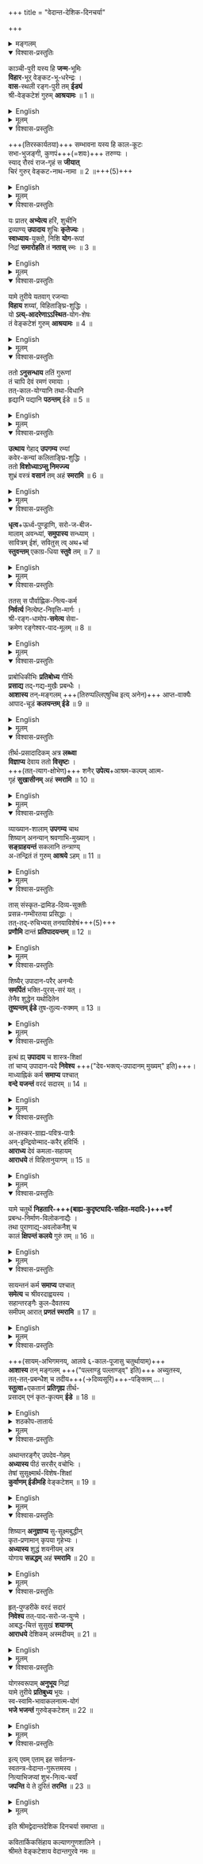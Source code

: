 +++
title = "वेदान्त-देशिक-दिनचर्या"

+++

<details><summary>मङ्गलम्</summary>

श्रीः  
श्रीमते रामानुजाय नमः  
श्रीमते निगमान्तमहादेशिकाय नमः  

श्रीकुमारवरददेशिक विरचिता  
श्रीमद्वेदान्तदेशिक दिनचर्या ॥

</details>

<div class="js_include" url="/AgamaH_vaiShNavaH/rAmAnuja-sampradAyaH/vyakti-shlokAdi/venkaTanAthaH/shrImAn_venkaTanAthAryaH.md" newLevelForH1="5" includeTitle="false"> </div>



<div class="js_include" url="/AgamaH_vaiShNavaH/rAmAnuja-sampradAyaH/vyakti-shlokAdi/kumAra-varadaH/shrImal-laxmaNa-yogIndra.md" newLevelForH1="5" includeTitle="false"> </div>


<details open><summary>विश्वास-प्रस्तुतिः</summary>

काञ्ची-पुरी यस्य हि **जन्म**-भूमिः  
**विहार**-भूर् वेङ्कट-भू-धरेन्द्रः ।  
**वास**-स्थली रङ्ग-पुरी तम् **ईड्यं**  
श्री-वेङ्कटेशं गुरुम् **आश्रयामः** ॥ 1 ॥
</details>

<details><summary>English</summary>

Meaning: 



aDiyEn prostrates before the AcAryan with the name of SrI VenkateSan, who was born at Kaanci \(tUppul\), sported at the Venkata Giri and had His permanent residence at Srirangam. aDiyEn seeks this VedAnta Guru as my refuge and protection. 

Comments: 



SvAmi DeSikan was born at the srotria grAmam of tUppul, which therefore is his janma BhUmi. He is an incarnation of Lord of the Venkata Giri and hence the Sapta Giri can be considered as his sporting place \(vihAra bhUmi\). 

After spending his first 20 years at tUppul/Kaanci and learned adhyAtma Saastrams at the sacred feet of his uncle, Atreya RaamAnujar, 

SvAmi DeSikan left thereafter for Thiruvaheendrapuram serving SrI HemAbjavalli sameta SrI Devanathan. He spent the next 40 years at Thiruvaheendrapuram and from there moved on to Srirangam and spent the rest of his life there and on a Kaartikai PaurNami day, he ascended to Paramapadam from there. 

Hence, Srirangam is hence described as his nitya vAsa sthalam. 

Except for twelve years spent in Melkote \(ThirunArAyaNapuram\) and Satyagalam during the KalApam time, SvAmi DeSikan spent the longest time of his life at Srirangam and served as the staunch defender of ViSishTAdvaita darSanam against all Para mata vAdins. 
</details>


<details><summary>मूलम्</summary>

काञ्चीपुरी यस्य हि जन्मभूमिः  
विहारभूर्वेङ्कटभूधरेन्द्रः ।  
वासस्थली रङ्गपुरी तमीड्यं  
श्रीवेङ्कटेशं गुरुमाश्रयामः ॥ 1 ॥
</details>

<details open><summary>विश्वास-प्रस्तुतिः</summary>

+++(तिरस्कार्यतया)+++ सम्भावना यस्य हि काल-कूटः  
सभा-भुजङ्गी, कुणपं+++(=शवः)+++ तरुण्यः ।  
स्याद् रौरवं राज-गृहं स **जीयात्**  
चिरं गुरुर् वेङ्कट-नाथ-नामा ॥ 2 ॥+++(5)+++
</details>

<details><summary>English</summary>


Meaning: 



May the Parama VairAgyasAli, the AcAryan with the sacred name of VenkateSan live for many, many years\! To him, praise was the equivalent of the poison named KaalkUTam; the places, where purposeless debates take place were like the places of residence of venomous snakes. Beautiful young women, the abodes of pleasures, were like corpses. The rich palaces of the kings were like the ferocious hell named Rauravam \(naraka samAnam\). 



Comments: 



SvAmi DesSikan’s vairAgyam \(dispassion towards material wealth, status in life\) is legendary. When offered a position by his class mate VidyAraNyar, a post at the court of Vijaya Nagaram Kings, he refused it. He continued to conduct his livelihood through uncha vrtti \(alms\) and rejected the well meant invitation of VidyAraNyar through an epistle of five Slokams plus one known as “VairAgya pancakam”. 

SvAmi DeSikan’s expression of his total disinterest in material wealth and his clear delineation of what is true wealth is housed in the final Slokam of VairAgya pancakam. 
</details>


<details><summary>मूलम्</summary>

सम्भावना यस्य हि कालकूटः  
सभाभुजङ्गी कुणपं तरुण्यः ।  
स्याद्रौरवं राजगृहं स जीयात्  
चिरं गुरुर्वेङ्कटनाथनामा ॥ 2 ॥
</details>

<details open><summary>विश्वास-प्रस्तुतिः</summary>

यः प्रातर् **अभ्येत्य** हरिं, शुचीनि  
द्रव्याण्य् **उपादाय** शुचिः **कृतेज्यः** ।  
**स्वाध्याय**-युक्तो, निशि **योग**-रूपां  
निद्रां **समारोहति** तं **नतास्** स्मः ॥ 3 ॥
</details>

<details><summary>English</summary>

Meaning: 



aDiyEn prostates before the AcAryan, who performed abhigamanam in the morning and followed it up with the assembly of pariSuddha dravyams \(upAdAnam\) for ijyA ArAdhanam at mid day, engaged in study \(svAdhyAyam\) and teaching of Rahasya granthams as well as sAtvika PurANams and later engaged in yoga nidrai at night. 



Comments: 



In this Slokam, the observances of SvAmi DeSikan as a prapannan during the five divisions of the day as Panca kAla pArAyaNar is described. These five observances are: 

\(1\) abhigamanam \(abhigamana Prapatti\), which is the performance of SaraNAgati at the sacred feet of the Lord with humility for the growth of atma guNams daily 

\(2\) upAdAnam, where the dravyam and upakaraNams are assembled for the ArAdhanam of the Lord 

\(3\) ijyA, where the Lord is invoked in six Asanams and worshipped 

\(4\) svAdhyAyam, where VedAs/Upanishads, sAtvika PurANams and adhyAtma Saastram related SrI sUktis are studied and taught for growth of Bhagavad bhakti and 

\(5\) Yogam, where meditation of the Lord is practiced until sleep overtakes one until Brahma muhUrtam. 



In his Tamil Prabandham of VaiNava dinasari, SvAmi DeSikan himself describes the practices linked to the five divisions of time in the daily life of a VaishNavan with ten pAsurams. SvAmi DeSikan uses two pAsurams for each of the five divisions of time during a day. 
</details>


<details><summary>मूलम्</summary>

यः प्रातरभ्येत्य हरिं शुचीनि  
द्रव्याण्युपादाय शुचिः कृतेज्यः ।  
स्वाध्याययुक्तो निशि योगरूपां  
निद्रां समारोहति तं नतास्स्मः ॥ 3 ॥
</details>

<details open><summary>विश्वास-प्रस्तुतिः</summary>

यामे तुरीये यतवाग् रजन्याः  
**विहाय** शय्यां, विहिताङ्घ्रि-शुद्धिः ।  
यो **ऽत्य्-आदरेणाऽऽस्थित**-योग-शेषः  
तं वेङ्कटेशं गुरुम् **आश्रयामः** ॥ 4 ॥
</details>

<details><summary>English</summary>

Meaning: 



We take refuge at the sacred feet of VenkateSa Guru, who gets up from bed \(vihAya SayyAm\) during the fourth/turIya yAmam of the night \(brahma muhUrtam\), washes his feet and concludes the yogam portion of the pancha kAla pArAyaNam with expression of deep love for his ArAdhya devan, Lord VaradarAjan. 



Comments: 



In the first two Slokams of SrI VaiNava dinasari, SvAmi DeSikan reminds us that BhagavtAs awaken in the early morning hours and reflect on the sacred feet of the Lord of Attigiri and recite loud His name as “Hari” seven times following a practice that stretches to anAdi kAlam \(ந அயவ பழ உைர அாி அாி அாி அாி அாி அாி அாிேய nal aDiyavar pazha urai ari ari ari ari ari ari ariyE\). 

</details>


<details><summary>मूलम्</summary>

यामे तुरीये यतवाग्रजन्याः  
विहाय शय्यां विहिताङ्घ्रि शुद्धिः ।  
योऽत्यादरेणाऽऽस्थितयोगशेषः  
तं वेङ्कटेशं गुरुमाश्रयामः ॥ 4 ॥
</details>


<details open><summary>विश्वास-प्रस्तुतिः</summary>

ततो **ऽनुसन्धाय** ततिं गुरूणां  
तं चापि देवं रमणं रमायाः ।  
तत्-काल-योग्यानि तथा-विधानि  
हृद्यानि पद्यानि **पठन्तम्** ईडे ॥ 5 ॥
</details>

<details><summary>English</summary>

Meaning: 



aDiyEn salutes SvAmi DeSikan, who reflects next on his AcArya paramparai \(lineage\) and recites delectable pAsurams of AzhvArs on RamA RamaNan that are appropriate for the ushat kAlam \(time of dawn\) 

Comments: 



naiccAnusandhAna pAsurams and Slokams about wasted time are appropriate for recitation at this early morning time for abhigamana Prapatti according to SvAmi DeSikan. 

</details>


<details><summary>मूलम्</summary>

ततोऽनुसन्धाय ततिं गुरूणां  
तं चापि देवं रमणं रमायाः ।  
तत्कालयोग्यानि तथाविधानि  
हृद्यानि पद्यानि पठन्तमीडे ॥ 5 ॥
</details>

<details open><summary>विश्वास-प्रस्तुतिः</summary>

**उत्थाय** गेहाद् **उपगम्य** रम्यां  
कवेर-कन्यां कलिताङ्घ्रि-शुद्धिः ।  
ततो **विशोध्याऽप्सु निमज्ज्य**  
शुभ्रं वस्त्रं **वसानं** तम् अहं **स्मरामि** ॥ 6 ॥
</details>

<details><summary>English</summary>

aDiyEn thinks about SvAmi DeSikan, who leaves his tirumALikai \(residence\), goes to the banks of river Cauveri, bathes there well in the cool waters, gets up and adorns white vastrams. 
</details>


<details><summary>मूलम्</summary>

उत्थाय गेहादुपगम्य रम्यां  
कवेरकन्यां कलिताङ्घ्रिशुद्धिः ।  
ततो विशोध्याऽप्सु निमज्ज्य  
शुभ्रं वस्त्रं वसानं तमहं स्मरामि ॥ 6 ॥
</details>

<details open><summary>विश्वास-प्रस्तुतिः</summary>

**धृत्व**+ऊर्ध्व-पुण्ड्राणि, सरो-ज-बीज-  
मालाम् अवन्ध्यां, **समुपास्य** सन्ध्याम् ।  
सावित्रम् ईशं, सवितुस् त्व् अथ+र्चा  
**स्तुवन्तम्** एकाग्र-धिया **स्तुवे** तम् ॥ 7 ॥
</details>

<details><summary>English</summary>

aDiyEn meditates upon SvAmi DeSikan, who adorns now Urdhva PuNDram, tuLasI stem and lotus aksha mAlAs and performs sandhyA Vandanam with a mind united with sUrya MaNDala madhyaVarti SrIman NaarAyaNan through GaayatrI mahA Mantram. 
</details>


<details><summary>मूलम्</summary>

धृत्वोर्ध्वपुण्ड्राणि सरोजबीज -  
मालामवन्ध्यां समुपास्य सन्ध्याम् ।  
सावित्रमीशं सवितुस्त्वथर्चा  
स्तुवन्तमेकाग्रधिया स्तुवे तम् ॥ 7 ॥
</details>

<details open><summary>विश्वास-प्रस्तुतिः</summary>

ततस् स पौर्वाह्णिक-नित्य-कर्म  
**निर्वर्त्य** नित्येष्ट-निवृत्ति-मार्गः ।  
श्री-रङ्ग-धामोप-**समेत्य** सेवा-  
क्रमेण रङ्गेश्वर-पाद-मूलम् ॥ 8 ॥
</details>

<details><summary>English</summary>

Our noble AcAryan will complete the daily duties \(nitya karmAs\) that should be performed during the forenoon \(upAdAnam\) and propelled by the desire to travel on the path leading to Moesha, would go to SrI RanganAtha sannidhi in the Saastram prescribed manner. 



Comments: 



In the third and fourth pAsuram of VaiNava dinasari, SvAmi DeSikan celebrates upAdAna time and points out that the Bhagavatan assembles Pushpam, tIrtham and PrasAdam and all delightful vastus for the pleasure of PeraruLAlan \(இைறவ இனி உற எ அவ 
iRaivan initu uRa eNum avar\) and not for their use/ubhayogam \(எம அல என அறிபவ ematu ala ena aRibavar\). Assembly of sAmagriyAs for Bhagavad ArAdhanam in the manner in which Saastrams directs us is known as upAdAnam. 

</details>


<details><summary>मूलम्</summary>

ततस्स पौर्वाह्णिकनित्यकर्म  
निर्वर्त्य नित्येष्टनिवृत्तिमार्गः ।  
श्रीरङ्गधामोपसमेत्य सेवा -  
क्रमेण रङ्गेश्वरपादमूलम् ॥ 8 ॥
</details>

<details open><summary>विश्वास-प्रस्तुतिः</summary>

प्राबोधिकीभिः **प्रतिबोध्य** गीर्भिः  
**प्रसाद्य** तद्-गद्य-मुखैः प्रबन्धैः ।  
**आशास्य** तन्-मङ्गलम् +++(तिरुप्पल्लिएषुच्चि इत्य् अनेन)+++ आप्त-वाक्यैः  
आपाद-चूडं **कलयन्तम् ईडे** ॥ 9 ॥
</details>

<details><summary>English</summary>

aDiyEn bows before SvAmi DeSikan, who awakens the Lord from His Yoga nidrai with the recital of ThirupaLLiyezucci pAsurams and next eulogizes the Lord with EmperumAnAr’s Sriranga gadyam and other SrI sUktis and wishes PallANDu to the Lord, while enjoying His divya saundaryam from the sacred feet to His radiant crown like ThiruppANAzhvAr in his AmalanAdhipirAn Prabandham. 
</details>


<details><summary>मूलम्</summary>

प्राबोधिकीभिः प्रतिबोध्य गीर्भिः  
प्रसाद्य तद्गद्यमुखैः प्रबन्धैः ।  
आशास्य तन्मङ्गलमाप्तवाक्यैः  
आपादचूडं कलयन्तमीडे ॥ 9 ॥
</details>

<details open><summary>विश्वास-प्रस्तुतिः</summary>

तीर्थ-प्रसादादिकम् अत्र **लब्ध्वा**  
**विज्ञाप्य** देवाय ततो **विसृष्टः** ।  
+++(तत्-त्याग-क्षोभेण)+++ शनैर् **उपेत्य**+आश्रम-कल्पम् आत्म-  
गृहं **सुखासीनम्** अहं **स्मरामि** ॥ 10 ॥
</details>

<details><summary>English</summary>

aDiyEn reflects now on SvAmi DeSikan, who receives tirtha prasAdhams, takes leave of the Lord and returns to his abode, which resembles an ASramam in sanctity and is seated there. 
</details>


<details><summary>मूलम्</summary>

तीर्थप्रसादादिकमत्र लब्ध्वा  
विज्ञाप्य देवाय ततो विसृष्टः ।  
शनैरुपेत्याऽऽश्रमकल्पमात्म -  
गृहं सुखासीनमहं स्मरामि ॥ 10 ॥
</details>





<details open><summary>विश्वास-प्रस्तुतिः</summary>

व्याख्यान-शालाम् **उपगम्य** चाथ  
शिष्यान् अनन्यान् श्रवणाभि-मुख्यान् ।  
**सङ्ग्राहयन्तं** सकलानि तन्त्राण्य्  
अ-तन्द्रितं तं गुरुम् **आश्रये** ऽहम् ॥ 11 ॥
</details>

<details><summary>English</summary>

After returning home, SvAmi DeSikan would travel next to the place of kAlakshepam at his ThirumALikai, where the devoted SishyAs , who did not seek the links with any other AcAryan have assembled to teach them sakala Saastrams with full intensity. 
</details>


<details><summary>मूलम्</summary>

व्याख्यानशालामुपगम्य चाथ  
शिष्याननन्यान् श्रवणाभिमुख्यान् ।  
सङ्ग्राहयन्तं सकलानि तन्त्राण्य्  
अतन्द्रितं तं गुरुमाश्रयेऽहम् ॥ 11 ॥
</details>

<details open><summary>विश्वास-प्रस्तुतिः</summary>

तास् संस्कृत-द्रामिड-दिव्य-सूक्तीः  
प्रसन्न-गम्भीरतया प्रसिद्धाः ।  
तत्-तद्-रुचिभ्यस् तनयाविशेषं+++(5)+++  
**प्रणौमि** दान्तं **प्रतिपादयन्तम्** ॥ 12 ॥
</details>

<details><summary>English</summary>

aDiyEn prostrates before SvAmi DeSikan, who teaches the esoteric meanings of the clear and deep divya sUktis of AzhvArs, AcAryAs in Tamil and texts like SrI BhAshyam in Sanskrit to SishyAs in a manner appropriate to their learning power like an affectionate father’s conversations with his dear sons. 
</details>


<details><summary>मूलम्</summary>

तास्संस्कृतद्रामिडदिव्यसूक्तीः  
प्रसन्नगम्भीरतया प्रसिद्धाः ।  
तत्तद्रुचिभ्यस्तनयाविशेषं  
प्रणौमि दान्तं प्रतिपादयन्तम् ॥ 12 ॥
</details>

<details open><summary>विश्वास-प्रस्तुतिः</summary>

शिष्यैर् उपादान-परैर् अनन्यैः  
**समर्पितं** भक्ति-पुरस्-सरं यत् ।  
तेनैव शुद्धेन यथोदितेन  
**तुष्यन्तम् ईडे** तुष-तुल्य-रुक्मम् ॥ 13 ॥
</details>

<details><summary>English</summary>

SishyAs with asancala \(unshakable\) bhakti to SvAmi DeSikan, who had assembled earlier in the day, Suddha dravyams with devotion as upAdAna samarpaNams present them to their AcAryan now. The contented AcAryan accepts with joy these dravyams for use in the ijyA ArAdhanam later. The abode of vairAgyam, SvAmi DeSikan, accepts happily the samarpaNams of the SishyAs in an equanimous manner from his poor and wealthy SishyAs since it was his nature to consider the insignificant husk from the paddy \(tusham\) as being equal to the valuable gold \(rukmam\). There was no distinction between “tusham” 

and “rukmam” in his assessment of their material worth. The fifth pAsuram of SvAmi DeSikan’s SrI VaiNava dinasari covers the upAdAna samarpaNam by SishyAs. 

</details>


<details><summary>मूलम्</summary>

शिष्यैरुपादानपरैरनन्यैः  
समर्पितं भक्तिपुरस्सरं यत् ।  
तेनैव शुद्धेन यथोदितेन  
तुष्यन्तमीडे तुषतुल्यरुक्मम् ॥ 13 ॥
</details>

<details open><summary>विश्वास-प्रस्तुतिः</summary>

इत्थं ह्य् **उपादाय** च शास्त्र-शिक्षां  
तां चाप्य् उपादान-पदे **निवेश्य** +++("देव-भक्त्य्-उपादानम् मुख्यम्" इति)+++।  
माध्याह्निकं कर्म **समाप्य** पश्चात्  
**वन्दे यजन्तं** वरदं सदारम् ॥ 14 ॥
</details>

<details><summary>English</summary>

After his Saastra expositions \(pravacanams\) and considering them as upAdAnams, SvAmi DeSikan completed his mAdhyAhnika sandhyA vandanam and then performed the ijyA ArAdhanam for his ArAdhya deivam, Lord VaradarAjan at his home. 
</details>


<details><summary>मूलम्</summary>

इत्थं ह्युपादाय च शास्त्रशिक्षां  
तां चाप्युपादानपदे निवेश्य ।  
माध्याह्निकं कर्म समाप्य पश्चात्  
वन्दे यजन्तं वरदं सदारम् ॥ 14 ॥
</details>

<details open><summary>विश्वास-प्रस्तुतिः</summary>

अ-तस्कर-ग्राह्य-पवित्र-पात्रैः  
अन्-इन्द्रियोन्माद-करैर् हविर्भिः ।  
**आराध्य** देवं कमला-सहायम्  
**आराधये** तं विहितानुयागम् ॥ 15 ॥
</details>

<details><summary>English</summary>

aDiyEn worships SvAmi DeSikan, who performed his nitya ArAdhanam for the Lord with simple and inexpensive vessels that have no material value for the thieves and prepared offerings of sAtvIka annam \(havis\) with them for the Lord, which do not induce rajo or tamo guNams. He partook those prasAdams presented earlier to the Lord as anuyAgam. 



Comments: 



In the sixth pAsuram of SrI VaiNava dinasari, SvAmi DeSikan’s description of the Bhagavad ArAdhanam is described as a flood of anubhava janita Anandam experienced by the BhagavatAs. 

</details>


<details><summary>मूलम्</summary>

अतस्करग्राह्यपवित्रपात्रैः  
अनिन्द्रियोन्मादकरैर्हविर्भिः ।  
आराध्य देवं कमलासहायम्  
आराधये तं विहितानुयागम् ॥ 15 ॥
</details>

<details open><summary>विश्वास-प्रस्तुतिः</summary>

यामे चतुर्थे **निहतारि-+++(बाह्य-कुदृष्ट्यादि-सहित-मदादि-)+++वर्गं**  
प्रबन्ध-निर्माण-विलोकनाद्यैः ।  
तथा पुराणाद्य्-अवलोकनैश् च  
कालं **क्षिपन्तं कलये** गुरुं तम् ॥ 16 ॥
</details>

<details><summary>English</summary>

aDiyEn offers my salutations to SvAmi DeSikan, who spent the fourth portion of the day in studying pUrvAcArya SrI sUktis, constructing new Prabandhams and stutis of his own and reading PurANams and itihAsams. 



Comments: 

The svAdhyAyam stage is described here, the way to spend time pleasantly. It is a time for the reflecftion on the deep meanings of Rahasya trayam \(மைற எ உைர நிைர பரவ maRai eNum urai nirai paravuvar\). The recital of VishNu sahasra nAmams and pravacanams are done at this time. 

</details>


<details><summary>मूलम्</summary>

यामे चतुर्थे निहतारिवर्गं  
प्रबन्धनिर्माणविलोकनाद्यैः ।  
तथा पुराणाद्यवलोकनैश्च  
कालं क्षिपन्तं कलये गुरुं तम् ॥ 16 ॥
</details>

<details open><summary>विश्वास-प्रस्तुतिः</summary>

सायन्तनं कर्म **समाप्य** पश्चात्  
**समेत्य** च श्रीवरदाह्वयस्य ।  
सहान्तरङ्गैः कुल-दैवतस्य  
समीपम् आरात् **प्रणतं स्मरामि** ॥ 17 ॥
</details>

<details><summary>English</summary>

aDiyEn remembers affectionately SvAmi DeSikan, who after completion of his sAyam sandhyA vandanam and joined thereafter together with his intimate SishyAs to worship his kula deivam of Lord VaradarAjan. 
</details>


<details><summary>मूलम्</summary>

सायन्तनं कर्म समाप्य पश्चात्  
समेत्य च श्रीवरदाह्वयस्य ।  
सहान्तरङ्गैः कुलदैवतस्य  
समीपमारात् प्रणतं स्मरामि ॥ 17 ॥
</details>

<details open><summary>विश्वास-प्रस्तुतिः</summary>

+++(सायम्-अभिगमनय्, आलये ६-काल-पूजासु चतुर्थायाम्)+++  
**आशास्य** तन् मङ्गलम् +++("पल्लाण्डु पल्लाण्ड्व्" इति)+++ अच्युतस्य,  
तत्-तत्-प्रबन्धैश् च तदीय+++(→दिव्यसूरि)+++-पङ्क्तिम् …।  
**स्तुत्वा**+एकतानं **प्रतिगृह्य** तीर्थ-  
प्रसादम् एनं कृत-कृत्यम् **ईडे** ॥ 18 ॥
</details>

<details><summary>English</summary>

aDiyEn prostrates before SvAmi DeSikan, who recited PallANDus for various EmperumAns and offered his tributes to AzhvArs and AcAryAs. 

He received tIrtha prasAdams thereafter and became a krta krtyar \(one who fulfilled the nitya karmAs\). 

</details>


<details><summary>शठकोप-तातार्यः</summary>

आह्निके सायाभिगमनमिति विद्यते।  
सायं सन्ध्यामुपास्य  
भगवदालये नित्यानुसन्धानमिति द्राविडवेदे केचन भागाः प्रतिदिनं वक्तव्याः।  
तत्र पल्लाण्डु पूच्चूडल् काप्पिडल् सेन्नियोङ्गु  अमलानादिपिरान् कण्णिनुन् चिरुत्ताम्बु रूप दशकानाम् पारायणं,  
ततः  सात्तुमरै,  
तीर्थप्रसादस्वीकरणमिति कार्यक्रमः।  
षट्कालपूजायाम् चतुर्थकालपूजा।  
तत्र श्रीदेशिकस्य प्रत्यहं अन्वयोभवत्। तद्विषयकपद्यमिदम्।

मङ्गलमाशास्य इति  पल्लाण्डु  पल्लाण्डु इति उच्यते,  
तत्तत् प्रबन्धैरिति शेषभागाः।
</details>


<details><summary>मूलम्</summary>

आशास्य तन्मङ्गलमच्युतस्य  
तत्तत्प्रबन्धैश्च तदीयपङ्क्तिम् ।  
स्तुत्वैकतानं प्रतिगृह्य तीर्थ -  
प्रसादमेनं कृतकृत्यमीडे ॥ 18 ॥
</details>

<details open><summary>विश्वास-प्रस्तुतिः</summary>

अथान्तरङ्गैर् उपदेव-गेहम्  
**अध्यास्य** पीठं सरसैर् वचोभिः ।  
तेषां सुसूक्ष्मार्थ-विशेष-शिक्षां  
**कुर्वाणम् ईडीमहि** वेङ्कटेशम् ॥ 19 ॥
</details>

<details><summary>English</summary>

After the sAyam sandhyA and worship of the Lord, SvAmi DeSikan sat next to the sannidhi of the EmperumAn on AcArya pITham and performed upadeSams to his SishyAs on special \(viSesha\) and esoteric/subtle meanings \(sUkshma arthams\) of Rahasyams and SrI BhAshyam in his rich and resonant style \(pANi\). aDiyEn salutes this parama karuNika AcAryan, who blessed his SishyAs with SrI BhAshya kAlakshepam thirty times in his life\! 
</details>


<details><summary>मूलम्</summary>

अथान्तरङ्गैरुपदेवगेहम्  
अध्यास्य पीठं सरसैर्वचोभिः ।  
तेषां सुसूक्ष्मार्थविशेषशिक्षां  
कुर्वाणमीडीमहि वेङ्कटेशम् ॥ 19 ॥
</details>

<details open><summary>विश्वास-प्रस्तुतिः</summary>

शिष्यान् **अनुज्ञाप्य** सु-सूक्ष्मबुद्धीन्  
कृत-प्रणामान् कृपया गृहेभ्यः ।  
**अध्यास्य** शुद्धं शयनीयम् अत्र  
योगाय **सन्नद्धम्** अहं **स्मरामि** ॥ 20 ॥
</details>

<details><summary>English</summary>

After the kAlakshepam, SvAmi DeSikan gave permission to his SishyAs characterized by their subtle intellect and impressive learning capabilities to return to their home and sat on his pure bed to enter in to the yogA phase of the day. aDiyEn reflects on SvAmi DeSikan in the yogArambham stage. 



Comments: 



“மல மக பதி நல உ நிைனேவ malar makaL pati nalam uRum ninaivE” yogam. SvAmi DeSikan defines yogam as the deep and sweet immersion in the sukhAnubhavam of the divya MangaLa Vigraham of the Lord of Periya PiraTTi and reflection on the ananta kalyANa guNams of the Lord. 

</details>


<details><summary>मूलम्</summary>

शिष्याननुज्ञाप्य सुसूक्ष्मबुद्धीन्  
कृतप्रणामान् कृपया गृहेभ्यः ।  
अध्यास्य शुद्धं शयनीयमत्र  
योगाय सन्नद्धमहं स्मरामि ॥ 20 ॥
</details>

<details open><summary>विश्वास-प्रस्तुतिः</summary>

हृत्-पुण्डरीके वरदं सदारं  
**निवेश्य** तत्-पाद-सरो-ज-युग्मे ।  
आबद्ध-चित्तं सुसुखं **शयानम्**  
**आराधये** देशिकम् अस्मदीयम् ॥ 21 ॥
</details>

<details><summary>English</summary>

aDiyEn bows before SvAmi DeSikan, who has seated Perumdevi tAyAr and Her divine consort, Lord VaradarAjan joyously in his heart lotus and rests until Brahma muhUrtam. 



This blissful anubhavam is described as “perukiya nalam nilai” by SvAmi DeSikan. The state of deep immersion in the tirumEni dhyAnam of Lord and the immense joy arising from it is described as “Yogam”. 

</details>


<details><summary>मूलम्</summary>

हृत्पुण्डरीके वरदं सदारं  
निवेश्य तत्पादसरोजयुग्मे ।  
आबद्धचित्तं सुसुखं शयानम्  
आराधये देशिकमस्मदीयम् ॥ 21 ॥
</details>

<details open><summary>विश्वास-प्रस्तुतिः</summary>

योगस्वरूपाम् **अनुभूय** निद्रां  
यामे तुरीये **प्रतिबुध्य** भूयः ।  
स्व-स्वामि-भावाकलनात्म-योगं  
**भजे भजन्तं** गुरुवेङ्कटेशम् ॥ 22 ॥
</details>

<details><summary>English</summary>

After enjoying yoga nidrA, SvAmi DeSikan awakens during the fourth yAmam of the night with the thought that “SrIman NaarAyaNan is the para brahmam and we are His eternal, unconditional servants”. aDiyEn salutes this VedAnta Guru. 
</details>



<details><summary>मूलम्</summary>

योगस्वरूपामनुभूय निद्रां  
यामे तुरीये प्रतिबुध्य भूयः ।  
स्वस्वामिभावाकलनात्मयोगं  
भजे भजन्तं गुरुवेङ्कटेशम् ॥ 22 ॥
</details>


<details open><summary>विश्वास-प्रस्तुतिः</summary>

इत्य् एवम् एताम् इह सर्वतन्त्र-  
स्वतन्त्र-वेदान्त-गुरूत्तमस्य ।  
नित्याभिजप्यां शुभ-नित्य-चर्यां  
**जपन्ति** ये ते दुरितं **तरन्ति** ॥ 23 ॥
</details>

<details><summary>English</summary>

Those who recite and reflect on the auspicious and sacred dinacaryA of the sarva tantra svatantra VedantAcAryan daily like mantra japam will jump over all sins. 



This is the phala Sruti Slokam of this SrI sUkti. 

</details>


<details><summary>मूलम्</summary>

इत्येवमेतामिह सर्वतन्त्र  
स्वतन्त्रवेदान्तगुरूत्तमस्य ।  
नित्याभिजप्यां शुभनित्यचर्यां  
जपन्ति ये ते दुरितं तरन्ति ॥ 23 ॥
</details> 

इति श्रीमद्वेदान्तदेशिक दिनचर्या समाप्ता ॥


<div class="js_include" url="/AgamaH_vaiShNavaH/rAmAnuja-sampradAyaH/vyakti-shlokAdi/venkaTanAthaH/kavitArkika-siMhAya.md" newLevelForH1="5" includeTitle="false">


कवितार्किकसिंहाय कल्याणगुणशालिने ।  
श्रीमते वेङ्कटेशाय वेदान्तगुरवे नमः ॥
 </div>